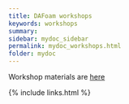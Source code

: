 ```yaml
---
title: DAFoam workshops
keywords: workshops
summary: 
sidebar: mydoc_sidebar
permalink: mydoc_workshops.html
folder: mydoc
---
```


Workshop materials are [here](https://github.com/DAFoam/workshops)

{% include links.html %}
